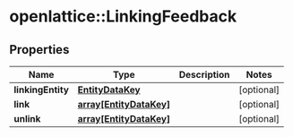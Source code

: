 # openlattice::LinkingFeedback

## Properties
Name | Type | Description | Notes
------------ | ------------- | ------------- | -------------
**linkingEntity** | [**EntityDataKey**](EntityDataKey.md) |  | [optional] 
**link** | [**array[EntityDataKey]**](EntityDataKey.md) |  | [optional] 
**unlink** | [**array[EntityDataKey]**](EntityDataKey.md) |  | [optional] 



